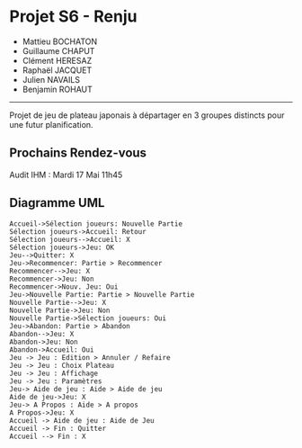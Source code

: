 # Projet S6 - Renju

> 
 - Mattieu BOCHATON
 - Guillaume CHAPUT
 - Clément HERESAZ
 - Raphaël JACQUET
 - Julien NAVAILS
 - Benjamin ROHAUT

----------

Projet de jeu de plateau japonais à départager en 3 groupes distincts pour une futur planification.

## Prochains Rendez-vous
Audit IHM
:  Mardi 17 Mai 11h45


## Diagramme UML



```sequence
Accueil->Sélection joueurs: Nouvelle Partie
Sélection joueurs->Accueil: Retour
Sélection joueurs-->Accueil: X
Sélection joueurs->Jeu: OK
Jeu-->Quitter: X
Jeu->Recommencer: Partie > Recommencer
Recommencer-->Jeu: X
Recommencer->Jeu: Non
Recommencer->Nouv. Jeu: Oui
Jeu->Nouvelle Partie: Partie > Nouvelle Partie
Nouvelle Partie-->Jeu: X
Nouvelle Partie->Jeu: Non
Nouvelle Partie->Sélection joueurs: Oui
Jeu->Abandon: Partie > Abandon
Abandon-->Jeu: X
Abandon->Jeu: Non
Abandon->Accueil: Oui
Jeu -> Jeu : Edition > Annuler / Refaire
Jeu -> Jeu : Choix Plateau
Jeu -> Jeu : Affichage
Jeu -> Jeu : Paramètres
Jeu-> Aide de jeu : Aide > Aide de jeu
Aide de jeu->Jeu: X
Jeu-> A Propos : Aide > A propos
A Propos->Jeu: X
Accueil -> Aide de jeu : Aide de Jeu
Accueil -> Fin : Quitter
Accueil --> Fin : X

```
